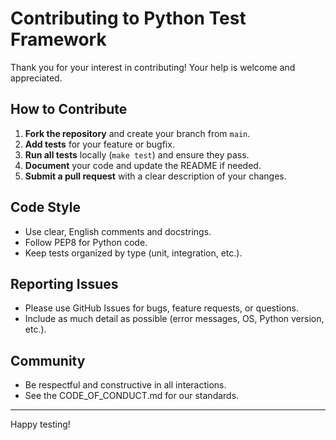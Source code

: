 # Contributing to Python Test Framework

Thank you for your interest in contributing! Your help is welcome and appreciated.

## How to Contribute

1. **Fork the repository** and create your branch from `main`.
2. **Add tests** for your feature or bugfix.
3. **Run all tests** locally (`make test`) and ensure they pass.
4. **Document** your code and update the README if needed.
5. **Submit a pull request** with a clear description of your changes.

## Code Style
- Use clear, English comments and docstrings.
- Follow PEP8 for Python code.
- Keep tests organized by type (unit, integration, etc.).

## Reporting Issues
- Please use GitHub Issues for bugs, feature requests, or questions.
- Include as much detail as possible (error messages, OS, Python version, etc.).

## Community
- Be respectful and constructive in all interactions.
- See the CODE_OF_CONDUCT.md for our standards.

---
Happy testing! 